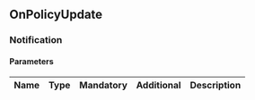 ## OnPolicyUpdate

### Notification
#### Parameters
|Name|Type|Mandatory|Additional|Description|
|:---|:---|:--------|:---------|:----------|
